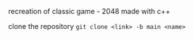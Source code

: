 recreation of classic game - 2048 made with c++

clone the repository 
``git clone <link> -b main <name>``

